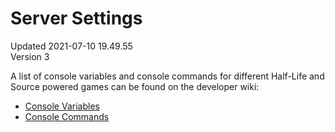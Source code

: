 # Server Settings
Updated 2021-07-10 19.49.55  
Version 3  

A list of console variables and console commands for different Half-Life and Source powered games can be found on the developer wiki:  

* [Console Variables](https://developer.valvesoftware.com/wiki/Category:Console_Variables)
* [Console Commands](https://developer.valvesoftware.com/wiki/Console_Command_List)